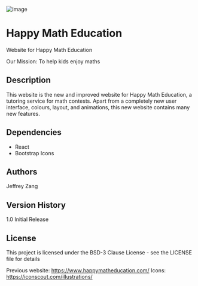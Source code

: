 ![image](https://user-images.githubusercontent.com/66485719/179431098-1b79965a-833d-4d40-a733-94bca64b57fc.png)

# Happy Math Education
Website for Happy Math Education

Our Mission: To help kids enjoy maths

## Description
This website is the new and improved website for Happy Math Education, a tutoring service for math contests. Apart from a completely new user interface, colours, layout, and animations, this new website contains many new features.

## Dependencies
- React
- Bootstrap Icons

## Authors
Jeffrey Zang

## Version History
1.0
Initial Release

## License
This project is licensed under the BSD-3 Clause License - see the LICENSE file for details

Previous website: https://www.happymatheducation.com/
Icons: https://iconscout.com/illustrations/
